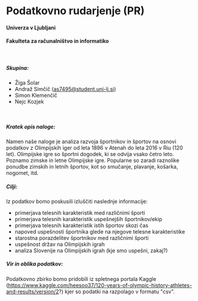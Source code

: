 # Podatkovno rudarjenje (PR)
#### Univerza v Ljubljani
#### Fakulteta za računalništvo in informatiko
<br>

##### Skupina:
 - Žiga Šolar	
 - Andraž Simčič (as7495@student.uni-lj.si)
 - Simon Klemenčič
 - Nejc Kozjek
 
<br>

##### Kratek opis naloge:

Namen naše naloge je analiza razvoja športnikov in športov na osnovi podatkov z Olimpijskih iger od leta 1896 v Atenah do leta 2016 v Riu (120 let).
Olimpijske igre so športni dogodek, ki se odvija vsako četro leto. Poznamo zimske in letne Olimpijske igre. Popularne so zaradi raznolike ponudbe zimskih in letnih športov, kot so smučanje, plavanje, košarka, nogomet, itd.

##### Cilji:

Iz podatkov bomo poskusili izluščiti naslednje informacije:
 - primerjava telesnih karakteristik med različnimi športi
 - primerjava telesnih karakteristik uspešnejših športnikov/ekip
 - primerjava telesnih karakteristik istih športov skozi čas
 - napoved uspešnosti športnika glede na njegove telesne karakteristike
 - starostna porazdelitev športnikov med različnimi športi
 - uspešnost držav na Olimpijskih igrah
 - analiza Slovenije na Olimpijskih igrah (kje smo uspešni, zakaj?)

##### Vir in oblika podatkov:
 
Podatkovno zbirko bomo pridobili iz spletnega portala Kaggle (https://www.kaggle.com/heesoo37/120-years-of-olympic-history-athletes-and-results/version/2?) kjer so podatki na razpolago v formatu "csv".